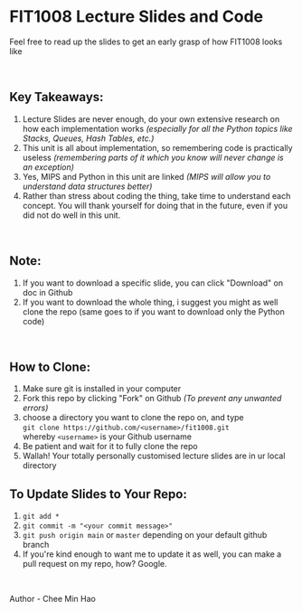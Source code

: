 # FIT1008 Lecture Slides and Code

Feel free to read up the slides to get an early grasp of how FIT1008 looks like

<br>

## Key Takeaways:
1. Lecture Slides are never enough, do your own extensive research on how each implementation works <i>(especially for all the Python topics like Stacks, Queues, Hash Tables, etc.)</i>
2. This unit is all about implementation, so remembering code is practically useless <i>(remembering parts of it which you know will never change is an exception)</i>
3. Yes, MIPS and Python in this unit are linked <i>(MIPS will allow you to understand data structures better)</i>
4. Rather than stress about coding the thing, take time to understand each concept. You will thank yourself for doing that in the future, even if you did not do well in this unit.

<br>

## Note:
1. If you want to download a specific slide, you can click "Download" on doc in Github
2. If you want to download the whole thing, i suggest you might as well clone the repo (same goes to if you want to download only the Python code)

<br>

## How to Clone:
1. Make sure git is installed in your computer
2. Fork this repo by clicking "Fork" on Github <i>(To prevent any unwanted errors)</i>
3. choose a directory you want to clone the repo on, and type <br> `git clone https://github.com/<username>/fit1008.git` <br> whereby `<username>` is your Github username
4. Be patient and wait for it to fully clone the repo
5. Wallah! Your totally personally customised lecture slides are in ur local directory

## To Update Slides to Your Repo:
1. `git add *`
2. `git commit -m "<your commit message>"`
3. `git push origin main` or `master` depending on your default github branch
4. If you're kind enough to want me to update it as well, you can make a pull request on my repo, how? Google.

<br>

Author - Chee Min Hao
